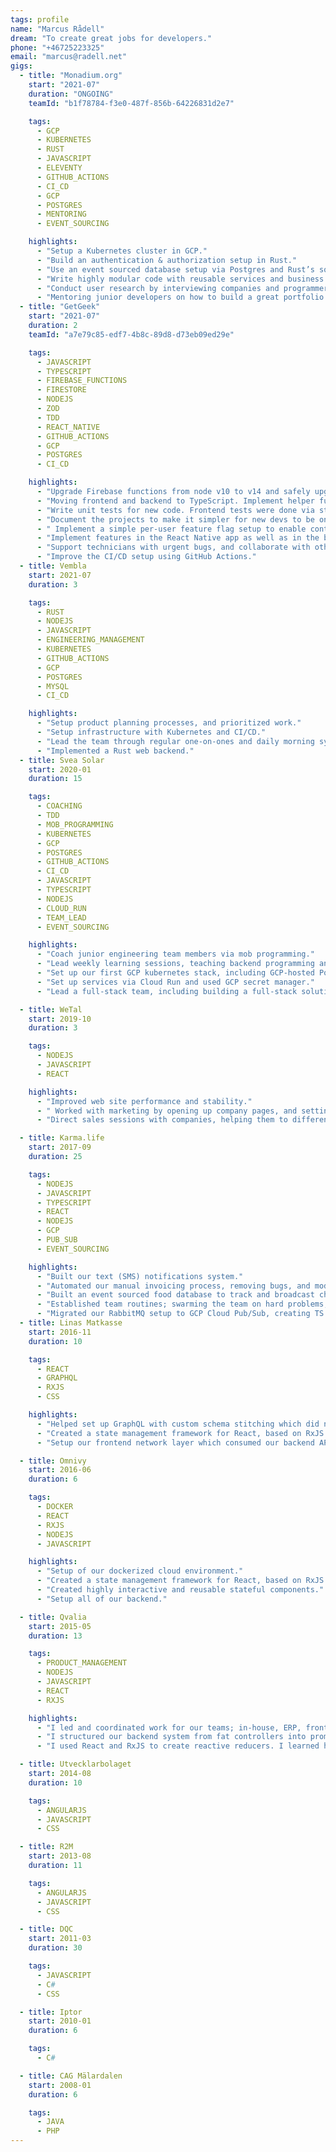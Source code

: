 ```yaml
---
tags: profile
name: "Marcus Rådell"
dream: "To create great jobs for developers."
phone: "+46725223325"
email: "marcus@radell.net"
gigs:
  - title: "Monadium.org"
    start: "2021-07"
    duration: "ONGOING"
    teamId: "b1f78784-f3e0-487f-856b-64226831d2e7"

    tags:
      - GCP
      - KUBERNETES
      - RUST
      - JAVASCRIPT
      - ELEVENTY
      - GITHUB_ACTIONS
      - CI_CD
      - GCP
      - POSTGRES
      - MENTORING
      - EVENT_SOURCING

    highlights:
      - "Setup a Kubernetes cluster in GCP."
      - "Build an authentication & authorization setup in Rust."
      - "Use an event sourced database setup via Postgres and Rust’s sqlx."
      - "Write highly modular code with reusable services and business logic that is simple to extract out to their own services."
      - "Conduct user research by interviewing companies and programmers on their recruitment needs."
      - "Mentoring junior developers on how to build a great portfolio to showcase their skills by using a project board, writing tests, and documenting properly."
  - title: "GetGeek"
    start: "2021-07"
    duration: 2
    teamId: "a7e79c85-edf7-4b8c-89d8-d73eb09ed29e"

    tags:
      - JAVASCRIPT
      - TYPESCRIPT
      - FIREBASE_FUNCTIONS
      - FIRESTORE
      - NODEJS
      - ZOD
      - TDD
      - REACT_NATIVE
      - GITHUB_ACTIONS
      - GCP
      - POSTGRES
      - CI_CD

    highlights:
      - "Upgrade Firebase functions from node v10 to v14 and safely upgrade packages by reading through changelogs and updating code as needed."
      - "Moving frontend and backend to TypeScript. Implement helper functions that enforce request payload validation via Zod."
      - "Write unit tests for new code. Frontend tests were done via state machines and reducers, backend separated out logic and mocked the database layer."
      - "Document the projects to make it simpler for new devs to be onboarded."
      - " Implement a simple per-user feature flag setup to enable continuous delivery to the production environment."
      - "Implement features in the React Native app as well as in the backend."
      - "Support technicians with urgent bugs, and collaborate with other functions in the company to capture their needs and plan the technical backlog."
      - "Improve the CI/CD setup using GitHub Actions."
  - title: Vembla
    start: 2021-07
    duration: 3

    tags:
      - RUST
      - NODEJS
      - JAVASCRIPT
      - ENGINEERING_MANAGEMENT
      - KUBERNETES
      - GITHUB_ACTIONS
      - GCP
      - POSTGRES
      - MYSQL
      - CI_CD

    highlights:
      - "Setup product planning processes, and prioritized work."
      - "Setup infrastructure with Kubernetes and CI/CD."
      - "Lead the team through regular one-on-ones and daily morning sync meetings. Supported team members with regular pair programming sessions."
      - "Implemented a Rust web backend."
  - title: Svea Solar
    start: 2020-01
    duration: 15

    tags:
      - COACHING
      - TDD
      - MOB_PROGRAMMING
      - KUBERNETES
      - GCP
      - POSTGRES
      - GITHUB_ACTIONS
      - CI_CD
      - JAVASCRIPT
      - TYPESCRIPT
      - NODEJS
      - CLOUD_RUN
      - TEAM_LEAD
      - EVENT_SOURCING

    highlights:
      - "Coach junior engineering team members via mob programming."
      - "Lead weekly learning sessions, teaching backend programming and TDD."
      - "Set up our first GCP kubernetes stack, including GCP-hosted Postgres with GitHub actions for CI/CD."
      - "Set up services via Cloud Run and used GCP secret manager."
      - "Lead a full-stack team, including building a full-stack solution used by all tech teams across multiple departments. The solution included a type-safe schema that replaced controllers by using domain model interfaces as type arguments. It had support for structured logging on GCP, validation of environment variables, and a modular code structure which made it simple for us to divide the code into multiple services when needed."

  - title: WeTal
    start: 2019-10
    duration: 3

    tags:
      - NODEJS
      - JAVASCRIPT
      - REACT

    highlights:
      - "Improved web site performance and stability."
      - " Worked with marketing by opening up company pages, and setting up a community for developers."
      - "Direct sales sessions with companies, helping them to differentiate themselves on our platform."

  - title: Karma.life
    start: 2017-09
    duration: 25

    tags:
      - NODEJS
      - JAVASCRIPT
      - TYPESCRIPT
      - REACT
      - NODEJS
      - GCP
      - PUB_SUB
      - EVENT_SOURCING

    highlights:
      - "Built our text (SMS) notifications system."
      - "Automated our manual invoicing process, removing bugs, and modularized code for simpler maintenance."
      - "Built an event sourced food database to track and broadcast changes in our item inventory."
      - "Established team routines; swarming the team on hard problems, and having continuous communication with our sales team to improve our time-to-restore."
      - "Migrated our RabbitMQ setup to GCP Cloud Pub/Sub, creating TS types which did not exist at the time."
  - title: Linas Matkasse
    start: 2016-11
    duration: 10

    tags:
      - REACT
      - GRAPHQL
      - RXJS
      - CSS

    highlights:
      - "Helped set up GraphQL with custom schema stitching which did not exist at the time."
      - "Created a state management framework for React, based on RxJS to simplify our stack (v2)."
      - "Setup our frontend network layer which consumed our backend API."

  - title: Omnivy
    start: 2016-06
    duration: 6

    tags:
      - DOCKER
      - REACT
      - RXJS
      - NODEJS
      - JAVASCRIPT

    highlights:
      - "Setup of our dockerized cloud environment."
      - "Created a state management framework for React, based on RxJS to simplify our stack (v1)."
      - "Created highly interactive and reusable stateful components."
      - "Setup all of our backend."

  - title: Qvalia
    start: 2015-05
    duration: 13

    tags:
      - PRODUCT_MANAGEMENT
      - NODEJS
      - JAVASCRIPT
      - REACT
      - RXJS

    highlights:
      - "I led and coordinated work for our teams; in-house, ERP, frontend, backend. I shortened our backlog according to Mary Poppendieck’s view that the backlog is inventory and thus a “waste” in lean terms (a cost)."
      - "I structured our backend system from fat controllers into promise-based (before it was part of ECMA) thin controllers."
      - "I used React and RxJS to create reactive reducers. I learned how to use setState to do reducers the same way as is done today via useReducer hooks."

  - title: Utvecklarbolaget
    start: 2014-08
    duration: 10

    tags:
      - ANGULARJS
      - JAVASCRIPT
      - CSS

  - title: R2M
    start: 2013-08
    duration: 11

    tags:
      - ANGULARJS
      - JAVASCRIPT
      - CSS

  - title: DQC
    start: 2011-03
    duration: 30

    tags:
      - JAVASCRIPT
      - C#
      - CSS

  - title: Iptor
    start: 2010-01
    duration: 6

    tags:
      - C#

  - title: CAG Mälardalen
    start: 2008-01
    duration: 6

    tags:
      - JAVA
      - PHP
---
```

